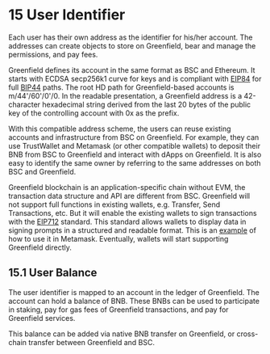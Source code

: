 # 15 User Identifier

Each user has their own address as the identifier for his/her account.
The addresses can create objects to store on Greenfield, bear and manage
the permissions, and pay fees.

Greenfield defines its account in the same format as BSC and Ethereum.
It starts with ECDSA secp256k1 curve for keys and is compliant with
[EIP84](https://github.com/ethereum/EIPs/issues/84) for
full
[BIP44](https://github.com/bitcoin/bips/blob/master/bip-0044.mediawiki)
paths. The root HD path for Greenfield-based accounts is
m/44'/60'/0'/0. In the readable presentation, a Greenfield address is
a 42-character hexadecimal string derived from the last 20 bytes of the
public key of the controlling account with 0x as the prefix.

With this compatible address scheme, the users can reuse existing
accounts and infrastructure from BSC on Greenfield. For example, they
can use TrustWallet and Metamask (or other compatible wallets) to
deposit their BNB from BSC to Greenfield and interact with dApps on
Greenfield. It is also easy to identify the same owner by referring to
the same addresses on both BSC and Greenfield.

Greenfield blockchain is an application-specific chain without EVM, the
transaction data structure and API are different from BSC. Greenfield
will not support full functions in existing wallets, e.g. Transfer, Send
Transactions, etc. But it will enable the existing wallets to sign
transactions with the
[EIP712](https://eips.ethereum.org/EIPS/eip-712) standard.
This standard allows wallets to display data in signing prompts in a
structured and readable format. This is an
[example](https://medium.com/metamask/eip712-is-coming-what-to-expect-and-how-to-use-it-bb92fd1a7a26)
of how to use it in Metamask. Eventually, wallets will start supporting
Greenfield directly.

## 15.1 User Balance

The user identifier is mapped to an account in the ledger of Greenfield.
The account can hold a balance of BNB. These BNBs can be used to
participate in staking, pay for gas fees of Greenfield transactions, and
pay for Greenfield services.

This balance can be added via native BNB transfer on Greenfield, or
cross-chain transfer between Greenfield and BSC.
